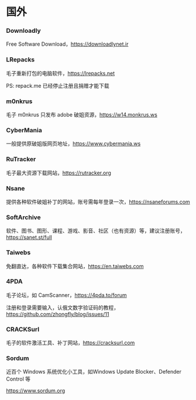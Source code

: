 # 国外

### Downloadly<!-- {docsify-ignore} -->

Free Software Download，https://downloadlynet.ir

### LRepacks<!-- {docsify-ignore} -->

毛子重新打包的电脑软件，https://lrepacks.net

PS: repack.me 已经停止注册且捐赠才能下载

### m0nkrus<!-- {docsify-ignore} -->

毛子 m0nkrus 只发布 adobe 破姐资源，https://w14.monkrus.ws

### CyberMania<!-- {docsify-ignore} -->

一般提供原破姐版网页地址，https://www.cybermania.ws

### RuTracker<!-- {docsify-ignore} -->

毛子最大资源下载网站，https://rutracker.org

### Nsane<!-- {docsify-ignore} -->

提供各种软件破姐补丁的网站，账号需每年登录一次，https://nsaneforums.com  

### SoftArchive<!-- {docsify-ignore} -->

软件、图书、图形、课程、游戏、影音、社区（也有资源）等，建议注册账号，https://sanet.st/full

### Taiwebs<!-- {docsify-ignore} -->

免翻直达，各种软件下载集合网站，https://en.taiwebs.com

### 4PDA<!-- {docsify-ignore} -->

毛子论坛，如 CamScanner，https://4pda.to/forum

注册和登录需要输入，认俄文数字验证码的教程，https://github.com/zhongfly/blog/issues/11

### CRACKSurl<!-- {docsify-ignore} -->

毛子的软件激活工具、补丁网站，https://cracksurl.com

### Sordum<!-- {docsify-ignore} -->

近百个 Windows 系统优化小工具，如Windows Update Blocker、Defender Control 等

https://www.sordum.org